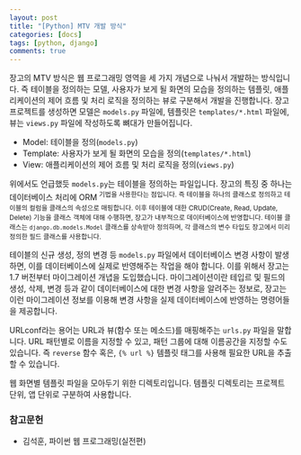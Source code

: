 ```yaml
---
layout: post
title: "[Python] MTV 개발 방식"
categories: [docs]
tags: [python, django]
comments: true
---
```


장고의 MTV 방식은 웹 프로그래밍 영역을 세 가지 개념으로 나눠서 개발하는 방식입니다. 즉 테이블을 정의하는 모델, 사용자가 보게 될 화면의 모습을 정의하는 템플릿, 애플리케이션의 제어 흐름 및 처리 로직을 정의하는 뷰로 구분해서 개발을 진행합니다. 장고 프로젝트를 생성하면 모델은 `models.py` 파일에, 템플릿은 `templates/*.html` 파일에, 뷰는 `views.py` 파일에 작성하도록 뼈대가 만들어집니다. 

- Model: 테이블을 정의(`models.py`)
- Template: 사용자가 보게 될 화면의 모습을 정의(`templates/*.html`)
- View: 애플리케이션의 제어 흐름 및 처리 로직을 정의(`views.py`)

위에서도 언급했듯 `models.py`는 테이블을 정의하는 파일입니다. 장고의 특징 중 하나는 데이터베이스 처리에 ORM<sup Object Relation Mapping> 기법을 사용한다는 점입니다. 즉 테이블을 하나의 클래스로 정의하고 테이블의 컬럼을 클래스의 속성으로 매핑합니다. 이후 테이블에 대한 CRUD(Create, Read, Update, Delete) 기능을 클래스 객체에 대해 수행하면, 장고가 내부적으로 데이터베이스에 반영합니다. 테이블 클래스는 `django.db.models.Model` 클래스를 상속받아 정의하며, 각 클래스의 변수 타입도 장고에서 미리 정의한 필드 클래스를 사용합니다.

테이블의 신규 생성, 정의 변경 등 `models.py` 파일에서 데이터베이스 변경 사항이 발생하면, 이를 데이터베이스에 실제로 반영해주는 작업을 해야 합니다. 이를 위해서 장고는 1.7 버전부터 마이그레이션 개녑을 도입했습니다. 마이그레이션이란 테입르 및 필드의 생성, 삭제, 변경 등과 같이 데이터베이스에 대한 변경 사항을 알려주는 정보로, 장고는 이런 마이그레이션 정보를 이용해 변경 사항을 실제 데이터베이스에 반영하는 명령어들을 제공합니다. 

URLconf라는 용어는 URL과 뷰(함수 또는 메소드)를 매핑해주는 `urls.py` 파일을 말합니다. URL 패턴별로 이름을 지정할 수 있고, 패턴 그룹에 대해 이름공간을 지정할 수도 있습니다. 즉 `reverse` 함수 혹은, `{% url %}` 템플릿 태그를 사용해 필요한 URL을 추출할 수 있습니다. 

웹 화면별 템플릿 파일을 모아두기 위한 디렉토리입니다. 템플릿 디렉토리는 프로젝트 단위, 앱 단위로 구분하여 사용합니다. 

### 참고문헌

- 김석훈, 파이썬 웹 프로그래밍(실전편)